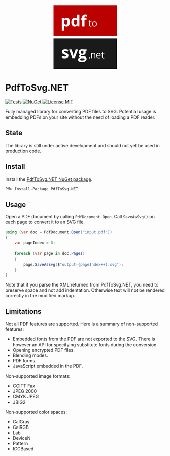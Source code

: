 <div align="center">
    <img src="src/logo.svg" alt="PdfToSvg.NET Logo" width="200" height="200">
</div>

# PdfToSvg.NET
[![Tests](https://img.shields.io/github/workflow/status/dmester/pdftosvg.net/Build%20and%20test/master?style=flat-square)](https://github.com/dmester/pdftosvg.net/actions)
[![NuGet](https://img.shields.io/nuget/vpre/PdfToSvg.NET?style=flat-square)](https://www.nuget.org/packages/PdfToSvg.NET/)
[![License MIT](https://img.shields.io/badge/license-MIT-green.svg?style=flat-square)](https://github.com/dmester/pdftosvg.net/blob/master/LICENSE)

Fully managed library for converting PDF files to SVG. Potential usage is embedding PDFs on your site without the need of loading a PDF reader.

## State
The library is still under active development and should not yet be used in production code.

## Install
Install the [PdfToSvg.NET NuGet package](https://www.nuget.org/packages/PdfToSvg.NET/).

```
PM> Install-Package PdfToSvg.NET
```

## Usage

Open a PDF document by calling `PdfDocument.Open`. Call `SaveAsSvg()` on each page to convert it to an SVG file.

```csharp
using (var doc = PdfDocument.Open("input.pdf"))
{
    var pageIndex = 0;

    foreach (var page in doc.Pages)
    {
        page.SaveAsSvg($"output-{pageIndex++}.svg");
    }
}
```

Note that if you parse the XML returned from PdfToSvg.NET, you need to preserve space and not add indentation.
Otherwise text will not be rendered correctly in the modified markup.

## Limitations
Not all PDF features are supported. Here is a summary of non-supported features:

* Embedded fonts from the PDF are not exported to the SVG. There is however an API for specifying substitute fonts during the conversion.
* Opening encrypted PDF files.
* Blending modes.
* PDF forms.
* JavaScript embedded in the PDF.

Non-supported image formats:
* CCITT Fax
* JPEG 2000
* CMYK JPEG
* JBIG2

Non-supported color spaces:
* CalGray
* CalRGB
* Lab
* DeviceN
* Pattern
* ICCBased
